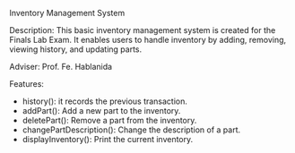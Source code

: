 Inventory Management System

Description:
This basic inventory management system is created for the Finals Lab Exam. It enables users to handle inventory by adding, removing, viewing history, and updating parts.

Adviser:
Prof. Fe. Hablanida


Features:
- history(): it records the previous transaction.
- addPart(): Add a new part to the inventory.
- deletePart(): Remove a part from the inventory.
- changePartDescription(): Change the description of a part.
- displayInventory(): Print the current inventory.